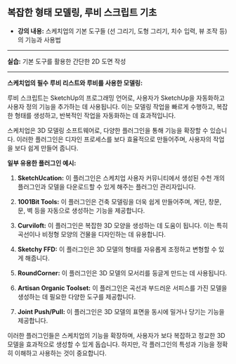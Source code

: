 ## 복잡한 형태 모델링, 루비 스크립트 기초

- **강의 내용:** 스케치업의 기본 도구들 (선 그리기, 도형 그리기, 치수 입력, 뷰 조작 등)의 기능과 사용법

---

**실습:** 기본 도구를 활용한 간단한 2D 도면 작성

---

**스케치업의 필수 루비 리스트와 루비를 사용한 모델링:**

루비 스크립트는 SketchUp의 프로그래밍 언어로, 사용자가 SketchUp을 자동화하고 사용자 정의 기능을 추가하는 데 사용됩니다. 이는 모델링 작업을 빠르게 수행하고, 복잡한 형태를 생성하고, 반복적인 작업을 자동화하는 데 효과적입니다. 

스케치업은 3D 모델링 소프트웨어로, 다양한 플러그인을 통해 기능을 확장할 수 있습니다. 이러한 플러그인은 디자인 프로세스를 보다 효율적으로 만들어주며, 사용자의 작업을 보다 쉽게 만들어 줍니다.

**일부 유용한 플러그인 예시:**

1. **SketchUcation:** 이 플러그인은 스케치업 사용자 커뮤니티에서 생성된 수천 개의 플러그인과 모델을 다운로드할 수 있게 해주는 플러그인 관리자입니다.

2. **1001Bit Tools:** 이 플러그인은 건축 모델링을 더욱 쉽게 만들어주며, 계단, 창문, 문, 벽 등을 자동으로 생성하는 기능을 제공합니다.

3. **Curviloft:** 이 플러그인은 복잡한 3D 모양을 생성하는 데 도움이 됩니다. 이는 특히 곡선이나 비정형 모양의 건물을 디자인하는 데 유용합니다.

4. **Sketchy FFD:** 이 플러그인은 3D 모델의 형태를 자유롭게 조정하고 변형할 수 있게 해줍니다.

5. **RoundCorner:** 이 플러그인은 3D 모델의 모서리를 둥글게 만드는 데 사용됩니다.

6. **Artisan Organic Toolset:** 이 플러그인은 곡선과 부드러운 서피스를 가진 모델을 생성하는 데 필요한 다양한 도구를 제공합니다.

7. **Joint Push/Pull:** 이 플러그인은 3D 모델의 표면을 동시에 밀거나 당기는 기능을 제공합니다.

이러한 플러그인들은 스케치업의 기능을 확장하며, 사용자가 보다 복잡하고 정교한 3D 모델을 효과적으로 생성할 수 있게 돕습니다. 하지만, 각 플러그인의 특성과 기능을 정확히 이해하고 사용하는 것이 중요합니다.
